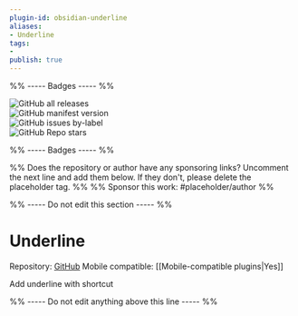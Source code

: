 ```yaml
---
plugin-id: obsidian-underline
aliases:
- Underline
tags: 
- 
publish: true
---
```


%% ----- Badges ----- %%

![GitHub all releases](https://img.shields.io/github/downloads/Benature/obsidian-underline/total?color=573E7A&logo=github&style=for-the-badge)   
![GitHub manifest version](https://img.shields.io/github/manifest-json/v/Benature/obsidian-underline?color=573E7A&logo=github&style=for-the-badge)   
![GitHub issues by-label](https://img.shields.io/github/issues/Benature/obsidian-underline/help%20wanted?color=573E7A&logo=github&style=for-the-badge)   
![GitHub Repo stars](https://img.shields.io/github/stars/Benature/obsidian-underline?color=573E7A&logo=github&style=for-the-badge)

%% ----- Badges ----- %%

%% Does the repository or author have any sponsoring links? Uncomment the next line and add them below. If they don't, please delete the placeholder tag. %%
%% Sponsor this work: #placeholder/author %%

%% ----- Do not edit this section ----- %%

# Underline

Repository: [GitHub](https://github.com/Benature/obsidian-underline)
Mobile compatible: [[Mobile-compatible plugins|Yes]]

Add underline with shortcut

%% ----- Do not edit anything above this line ----- %% 
